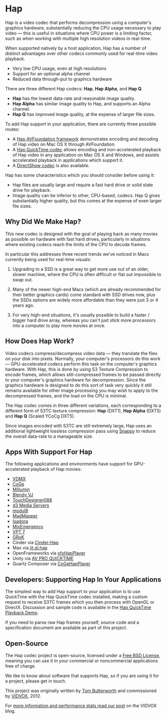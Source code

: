 Hap
====

Hap is a video codec that performs decompression using a computer's graphics hardware, substantially reducing the CPU usage necessary to play video — this is useful in situations where CPU power is a limiting factor, such as when working with multiple high resolution videos in real-time.

When supported natively by a host application, Hap has a number of distinct advantages over other codecs commonly used for real-time video playback.

- Very low CPU usage, even at high resolutions
- Support for an optional alpha channel
- Reduced data through-put to graphics hardware

There are three different Hap codecs: **Hap**, **Hap Alpha**, and **Hap Q**.

- **Hap** has the lowest data-rate and reasonable image quality.
- **Hap Alpha** has similar image quality to Hap, and supports an Alpha channel.
- **Hap Q** has improved image quality, at the expense of larger file sizes.


To add Hap support in your application, there are currently three possible routes:

- A [Hap AVFoundation framework](http://github.com/Vidvox/hap-in-avfoundation) demonstrates encoding and decoding of Hap video on Mac OS X through AVFoundation.
- A [Hap QuickTime codec](http://github.com/vidvox/hap-qt-codec/) allows encoding and non-accelerated playback of Hap video in any application on Mac OS X and Windows, and assists accelerated playback in applications which support it.
- A [DirectShow codec](http://www.renderheads.com/portfolio/HapDirectShow/) is also available.

Hap has some characteristics which you should consider before using it:

- Hap files are usually large and require a fast hard drive or solid state drive for playback.
- Image quality can be inferior to other, CPU-based, codecs. Hap Q gives substantially higher quality, but this comes at the expense of even larger file sizes.

Why Did We Make Hap?
---

This new codec is designed with the goal of playing back as many movies as possible on hardware with fast hard drives, particularly in situations where existing codecs reach the limits of the CPU to decode frames.

In particular this addresses three recent trends we've noticed in Macs currently being used for real-time visuals:

1. Upgrading to a SSD is a great way to get more use out of an older, slower machine, where the CPU is often difficult or flat out impossible to swap out.

2. Many of the newer high-end Macs (which are already recommended for their better graphics cards) come standard with SSD drives now, plus the SSDs options are widely more affordable than they were just 3 or 4 years ago.

3. For very high-end situations, it's usually possible to build a faster / bigger hard drive array, whereas you can't just stick more processors into a computer to play more movies at once.

How Does Hap Work?
----

Video codecs compress/decompress video data — they translate the files on your disk into pixels. Normally, your computer's processors do this work — GPU-accelerated codecs perform this task on the computer's graphics hardware. With Hap, this is done by using S3 Texture Compression to encode frames, which allows still-compressed frames to be passed directly to your computer's graphics hardware for decompression. Since the graphics hardware is designed to do this sort of task very quickly it still remains available for other image processing you may wish to apply to the decompressed frames, and the load on the CPU is minimal.

The Hap codec comes in three different variations, each corresponding to a different form of S3TC texture compression: 
**Hap** (DXT1), **Hap Alpha** (DXT5) and **Hap Q** (Scaled YCoCg DXT5).

Since images encoded with S3TC are still extremely large, Hap uses an additional lightweight lossless compression pass using [Snappy](http://code.google.com/p/snappy/) to reduce the overall data-rate to a manageable size.

Apps With Support For Hap
----

The following applications and environments have support for GPU-accelerated playback of Hap movies:

- [VDMX](http://www.vidvox.net)
- [CoGe](http://cogevj.hu)
- [Millumin](http://www.millumin.com)
- [Blendy VJ](http://www.blendyvj.com/)
- [TouchDesigner088](http://www.derivative.ca)
- [d3 Media Servers](http://www.d3technologies.com/)
- [modul8](http://www.garagecube.com/)
- [MadMapper](http://www.madmapper.com/)
- [Isadora](http://troikatronix.com)
- [MixEmergency](http://www.inklen.com/mixemergency/)
- [VPT 7](http://hcgilje.wordpress.com/vpt/)
- [GRoK](http://techlife.sg/GRoK/)
- Cinder via [Cinder-Hap](http://github.com/rsodre/Cinder-Hap)
- Max via [jit.gl.hap](http://cycling74.com/toolbox/jit-gl-hap/)
- OpenFrameworks via [ofxHapPlayer](http://github.com/bangnoise/ofxHapPlayer)
- Unity via [AV PRO QUICKTIME](http://www.renderheads.com/portfolio/UnityAVProQuickTime/)
- Quartz Composer via [CoGeHapPlayer](https://github.com/lov/CoGeHapPlayer)

Developers: Supporting Hap In Your Applications
----

The simplest way to add Hap support to your application is to use QuickTime with the Hap QuickTime codec installed, making a custom request to receive S3TC frames which you then process with OpenGL or DirectX. Discussion and sample code is available in the [Hap QuickTime Playback Demo](https://github.com/vidvox/hap-quicktime-playback-demo).

If you need to parse raw Hap frames yourself, source code and a specification document are available as part of this project.

Open-Source
----

The Hap codec project is open-source, licensed under a [Free BSD License](https://github.com/vidvox/hap/blob/master/LICENSE), meaning you can use it in your commercial or noncommercial applications free of charge.

We like to know about software that supports Hap, so if you are using it for a project, please get in touch.

This project was originally written by [Tom Butterworth](http://kriss.cx/tom/) and commissioned by [VIDVOX](http://www.vidvox.net), 2012.

For [more information and performance stats read our post](http://vdmx.vidvox.net/blog/hap) on the VIDVOX blog.
